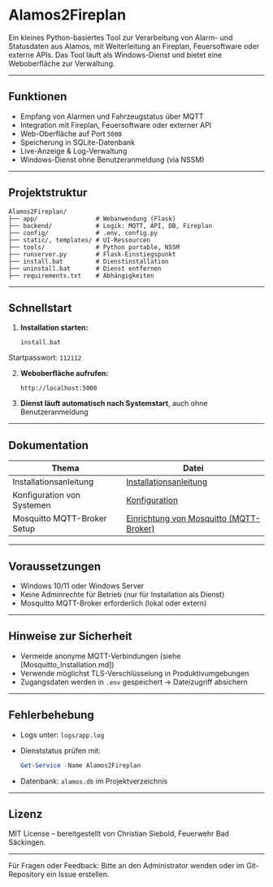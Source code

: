 
# Alamos2Fireplan

Ein kleines Python-basiertes Tool zur Verarbeitung von Alarm- und Statusdaten aus Alamos, mit Weiterleitung an Fireplan, Feuersoftware oder externe APIs. Das Tool läuft als Windows-Dienst und bietet eine Weboberfläche zur Verwaltung.

---

## Funktionen

* Empfang von Alarmen und Fahrzeugstatus über MQTT
* Integration mit Fireplan, Feuersoftware oder externer API
* Web-Oberfläche auf Port `5000`
* Speicherung in SQLite-Datenbank
* Live-Anzeige & Log-Verwaltung
* Windows-Dienst ohne Benutzeranmeldung (via NSSM)

---

## Projektstruktur

```
Alamos2Fireplan/
├── app/                # Webanwendung (Flask)
├── backend/            # Logik: MQTT, API, DB, Fireplan
├── config/             # .env, config.py
├── static/, templates/ # UI-Ressourcen
├── tools/              # Python portable, NSSM
├── runserver.py        # Flask-Einstiegspunkt
├── install.bat         # Dienstinstallation
├── uninstall.bat       # Dienst entfernen
├── requirements.txt    # Abhängigkeiten
```

---

## Schnellstart

1. **Installation starten:**

   ```
   install.bat
   ```
   
Startpasswort: `112112`



2. **Weboberfläche aufrufen:**

   ```
   http://localhost:5000
   ```

3. **Dienst läuft automatisch nach Systemstart**, auch ohne Benutzeranmeldung

---

## Dokumentation

| Thema                       | Datei                         |
| --------------------------- | ----------------------------- |
| Installationsanleitung      | [Installationsanleitung](https://github.com/budofighter/Alamos2Fireplan/wiki/2.-Installationsanleitung)  |
| Konfiguration von Systemen  | [Konfiguration](https://github.com/budofighter/Alamos2Fireplan/wiki/3.-Konfiguration) |
| Mosquitto MQTT-Broker Setup | [Einrichtung von Mosquitto (MQTT-Broker)](https://github.com/budofighter/Alamos2Fireplan/wiki/1.-Mosquitto-MQTT%E2%80%90Broker-%E2%80%93-Installation-&-Konfiguration-(Windows)) |

---

## Voraussetzungen

* Windows 10/11 oder Windows Server
* Keine Adminrechte für Betrieb (nur für Installation als Dienst)
* Mosquitto MQTT-Broker erforderlich (lokal oder extern)

---

## Hinweise zur Sicherheit

* Vermeide anonyme MQTT-Verbindungen (siehe \[Mosquitto\_Installation.md])
* Verwende möglichst TLS-Verschlüsselung in Produktivumgebungen
* Zugangsdaten werden in `.env` gespeichert → Dateizugriff absichern

---

## Fehlerbehebung

* Logs unter: `logs/app.log`
* Dienststatus prüfen mit:

  ```powershell
  Get-Service -Name Alamos2Fireplan
  ```
* Datenbank: `alamos.db` im Projektverzeichnis

---

## Lizenz

MIT License – bereitgestellt von Christian Siebold, Feuerwehr Bad Säckingen.

---

Für Fragen oder Feedback: Bitte an den Administrator wenden oder im Git-Repository ein Issue erstellen.
